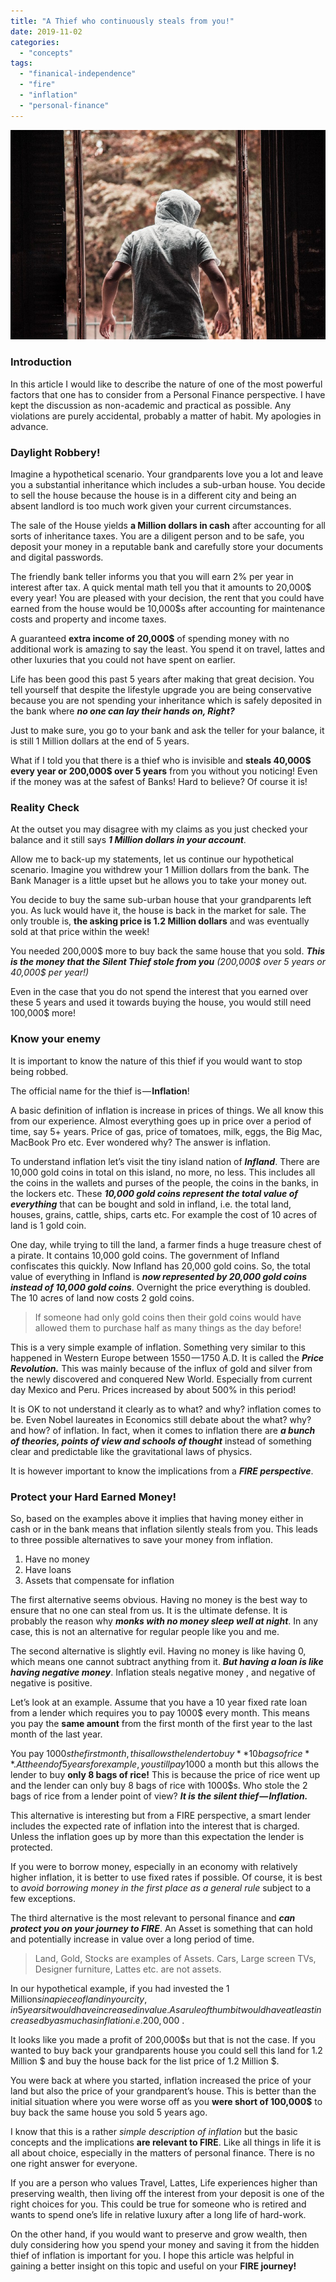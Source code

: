 ```yaml
---
title: "A Thief who continuously steals from you!"
date: 2019-11-02
categories: 
  - "concepts"
tags: 
  - "finanical-independence"
  - "fire"
  - "inflation"
  - "personal-finance"
---
```


![](images/inf.jpeg)

### **Introduction**

In this article I would like to describe the nature of one of the most powerful factors that one has to consider from a Personal Finance perspective. I have kept the discussion as non-academic and practical as possible. Any violations are purely accidental, probably a matter of habit. My apologies in advance.

### **Daylight Robbery!**

Imagine a hypothetical scenario. Your grandparents love you a lot and leave you a substantial inheritance which includes a sub-urban house. You decide to sell the house because the house is in a different city and being an absent landlord is too much work given your current circumstances.

The sale of the House yields **a Million dollars in cash** after accounting for all sorts of inheritance taxes. You are a diligent person and to be safe, you deposit your money in a reputable bank and carefully store your documents and digital passwords.

The friendly bank teller informs you that you will earn 2% per year in interest after tax. A quick mental math tell you that it amounts to 20,000$ every year! You are pleased with your decision, the rent that you could have earned from the house would be 10,000$s after accounting for maintenance costs and property and income taxes.

A guaranteed **extra income of 20,000$** of spending money with no additional work is amazing to say the least. You spend it on travel, lattes and other luxuries that you could not have spent on earlier.

Life has been good this past 5 years after making that great decision. You tell yourself that despite the lifestyle upgrade you are being conservative because you are not spending your inheritance which is safely deposited in the bank where **_no one can lay their hands on, Right?_**

Just to make sure, you go to your bank and ask the teller for your balance, it is still 1 Million dollars at the end of 5 years.

What if I told you that there is a thief who is invisible and **steals 40,000$ every year or 200,000$ over 5 years** from you without you noticing! Even if the money was at the safest of Banks! Hard to believe? Of course it is!

### **Reality Check**

At the outset you may disagree with my claims as you just checked your balance and it still says **_1 Million dollars in your account_**.

Allow me to back-up my statements, let us continue our hypothetical scenario. Imagine you withdrew your 1 Million dollars from the bank. The Bank Manager is a little upset but he allows you to take your money out.

You decide to buy the same sub-urban house that your grandparents left you. As luck would have it, the house is back in the market for sale. The only trouble is, **the asking price is 1.2 Million dollars** and was eventually sold at that price within the week!

You needed 200,000$ more to buy back the same house that you sold. **_This is the money that the Silent Thief stole from you_** _(200,000$ over 5 years or 40,000$ per year!)_

Even in the case that you do not spend the interest that you earned over these 5 years and used it towards buying the house, you would still need 100,000$ more!

### **Know your enemy**

It is important to know the nature of this thief if you would want to stop being robbed.

The official name for the thief is — **Inflation**!

A basic definition of inflation is increase in prices of things. We all know this from our experience. Almost everything goes up in price over a period of time, say 5+ years. Price of gas, price of tomatoes, milk, eggs, the Big Mac, MacBook Pro etc. Ever wondered why? The answer is inflation.

To understand inflation let’s visit the tiny island nation of **_Infland_**. There are 10,000 gold coins in total on this island, no more, no less. This includes all the coins in the wallets and purses of the people, the coins in the banks, in the lockers etc. These **_10,000 gold coins represent the total value of everything_** that can be bought and sold in infland, i.e. the total land, houses, grains, cattle, ships, carts etc. For example the cost of 10 acres of land is 1 gold coin.

One day, while trying to till the land, a farmer finds a huge treasure chest of a pirate. It contains 10,000 gold coins. The government of Infland confiscates this quickly. Now Infland has 20,000 gold coins. So, the total value of everything in Infland is **_now represented by 20,000 gold coins instead of 10,000 gold coins_**. Overnight the price everything is doubled. The 10 acres of land now costs 2 gold coins.

> If someone had only gold coins then their gold coins would have allowed them to purchase half as many things as the day before!

This is a very simple example of inflation. Something very similar to this happened in Western Europe between 1550 — 1750 A.D. It is called the **_Price Revolution._** This was mainly because of the influx of gold and silver from the newly discovered and conquered New World. Especially from current day Mexico and Peru. Prices increased by about 500% in this period!

It is OK to not understand it clearly as to what? and why? inflation comes to be. Even Nobel laureates in Economics still debate about the what? why? and how? of inflation. In fact, when it comes to inflation there are **_a bunch of theories, points of view and schools of thought_** instead of something clear and predictable like the gravitational laws of physics.

It is however important to know the implications from a **_FIRE perspective_**.

### **Protect your Hard Earned Money!**

So, based on the examples above it implies that having money either in cash or in the bank means that inflation silently steals from you. This leads to three possible alternatives to save your money from inflation.

1. Have no money
2. Have loans
3. Assets that compensate for inflation

The first alternative seems obvious. Having no money is the best way to ensure that no one can steal from us. It is the ultimate defense. It is probably the reason why **_monks with no money sleep well at night_**. In any case, this is not an alternative for regular people like you and me.

The second alternative is slightly evil. Having no money is like having 0, which means one cannot subtract anything from it. **_But having a loan is like having negative money_**. Inflation steals negative money , and negative of negative is positive.

Let’s look at an example. Assume that you have a 10 year fixed rate loan from a lender which requires you to pay 1000$ every month. This means you pay the **same amount** from the first month of the first year to the last month of the last year.

You pay 1000$s the first month, this allows the lender to buy **10 bags of rice**. At the end of 5 years for example, you still pay 1000$ a month but this allows the lender to buy **only 8 bags of rice!** This is because the price of rice went up and the lender can only buy 8 bags of rice with 1000$s. Who stole the 2 bags of rice from a lender point of view? **_It is the silent thief — Inflation._**

This alternative is interesting but from a FIRE perspective, a smart lender includes the expected rate of inflation into the interest that is charged. Unless the inflation goes up by more than this expectation the lender is protected.

If you were to borrow money, especially in an economy with relatively higher inflation, it is better to use fixed rates if possible. Of course, it is best to _avoid borrowing money in the first place as a general rule_ subject to a few exceptions.

The third alternative is the most relevant to personal finance and **_can protect you on your journey to FIRE_**. An Asset is something that can hold and potentially increase in value over a long period of time.

> Land, Gold, Stocks are examples of Assets. Cars, Large screen TVs, Designer furniture, Lattes etc. are not assets.

In our hypothetical example, if you had invested the 1 Million$s in a piece of land in your city, in 5 years it would have increased in value. As a rule of thumb it would have at least increased by as much as inflation i.e. 200,000$ .

It looks like you made a profit of 200,000$s but that is not the case. If you wanted to buy back your grandparents house you could sell this land for 1.2 Million $ and buy the house back for the list price of 1.2 Million $.

You were back at where you started, inflation increased the price of your land but also the price of your grandparent’s house. This is better than the initial situation where you were worse off as you **were short of 100,000$** to buy back the same house you sold 5 years ago.

I know that this is a rather _simple description of inflation_ but the basic concepts and the implications **are relevant to FIRE**. Like all things in life it is all about choice, especially in the matters of personal finance. There is no one right answer for everyone.

If you are a person who values Travel, Lattes, Life experiences higher than preserving wealth, then living off the interest from your deposit is one of the right choices for you. This could be true for someone who is retired and wants to spend one’s life in relative luxury after a long life of hard-work.

On the other hand, if you would want to preserve and grow wealth, then duly considering how you spend your money and saving it from the hidden thief of inflation is important for you. I hope this article was helpful in gaining a better insight on this topic and useful on your **FIRE journey!**
